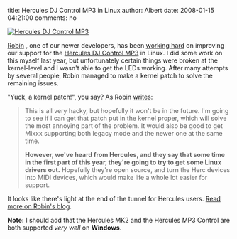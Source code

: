 title: Hercules DJ Control MP3 in Linux
author: Albert
date: 2008-01-15 04:21:00
comments: no

[![Hercules DJ Control MP3]({static}/images/news/hercules-dj-control-mp3.jpg)]({static}/images/news/hercules-dj-control-mp3.jpg)

[Robin](http://www.kallisti.net.nz/) , one of our newer developers, has been [working hard](http://www.kallisti.net.nz/blog/2008/01/making-the-hercules-dj-control-mp3-work-with-mixxx/) on improving our support for the [Hercules DJ Control MP3](http://www.amazon.com/Hercules-4780288-DJ-Control-MP3/dp/B000BK2EOY) in Linux.
I did some work on this myself last year, but unfortunately certain things were broken at the kernel-level and I wasn't able to get the LEDs working.
After many attempts by several people, Robin managed to make a kernel patch to solve the remaining issues.

"Yuck, a kernel patch!", you say?
As Robin [writes](http://www.kallisti.net.nz/blog/2008/01/making-the-hercules-dj-control-mp3-work-with-mixxx/):

> This is all very hacky, but hopefully it won't be in the future.
> I'm going to see if I can get that patch put in the kernel proper, which will solve the most annoying part of the problem.
> It would also be good to get Mixxx supporting both legacy mode and the newer one at the same time.
>
> **However, we've heard from Hercules, and they say that some time in the first part of this year, they're going to try to get some Linux drivers out.**
> Hopefully they're open source, and turn the Herc devices into MIDI devices, which would make life a whole lot easier for support.

It looks like there's light at the end of the tunnel for Hercules users.
[Read more on Robin's blog](http://www.kallisti.net.nz/blog/2008/01/making-the-hercules-dj-control-mp3-work-with-mixxx/).

**Note:** I should add that the Hercules MK2 and the Hercules MP3 Control are both supported *very well* on **Windows**.
